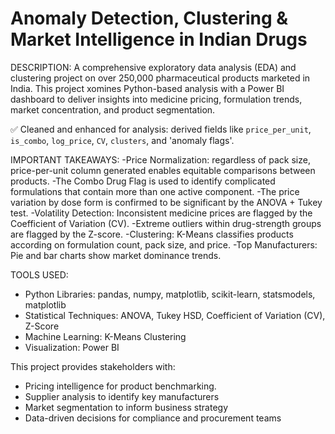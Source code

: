 # Anomaly Detection, Clustering & Market Intelligence in Indian Drugs

DESCRIPTION:
A comprehensive exploratory data analysis (EDA) and clustering project on over 250,000 pharmaceutical products marketed in India. This project xomines Python-based analysis with a Power BI dashboard to deliver insights into medicine pricing, formulation trends, market concentration, and product segmentation.

✅ Cleaned and enhanced for analysis: derived fields like `price_per_unit`, `is_combo`, `log_price`, `CV`, `clusters`, and 'anomaly flags'.

IMPORTANT TAKEAWAYS:
-Price Normalization: regardless of pack size, price-per-unit column generated enables equitable comparisons between products.
-The Combo Drug Flag is used to identify complicated formulations that contain more than one active component.
-The price variation by dose form is confirmed to be significant by the ANOVA + Tukey test.
-Volatility Detection: Inconsistent medicine prices are flagged by the Coefficient of Variation (CV).
-Extreme outliers within drug-strength groups are flagged by the Z-score.
-Clustering: K-Means classifies products according on formulation count, pack size, and price.
-Top Manufacturers: Pie and bar charts show market dominance trends.

TOOLS USED:
- Python Libraries: pandas, numpy, matplotlib, scikit-learn, statsmodels, matplotlib
- Statistical Techniques: ANOVA, Tukey HSD, Coefficient of Variation (CV), Z-Score
- Machine Learning: K-Means Clustering
- Visualization: Power BI

This project provides stakeholders with:
- Pricing intelligence for product benchmarking.
- Supplier analysis to identify key manufacturers
- Market segmentation to inform business strategy
- Data-driven decisions for compliance and procurement teams
  
